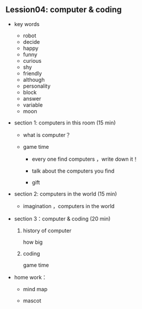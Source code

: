 ## Lession04: computer & coding


+ key words

  + robot  
  + decide
  + happy
  + funny
  + curious
  + shy
  + friendly
  + although
  + personality
  + block
  + answer
  + variable
  + moon
  
  
+ section 1: computers in this room (15 min)
  + what is computer？
  
  + game time
  
    + every one find computers ，write down it！
  
    + talk about the computers you find
  
    + gift

+ section 2: computers in the world (15 min)
  
    + imagination ，computers in the world
  
  
  
+ section 3：computer & coding  (20 min)

   1. history of computer
       
       how big
       
   2. coding
        
        game time
   
+ home work：

  + mind map

  + mascot


